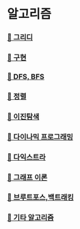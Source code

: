 # 알고리즘

### [🔖 그리디](3_greedy/%EA%B0%9C%EB%85%90.md)

### [🔖 구현](4_구현/%EA%B0%9C%EB%85%90.md)

### [🔖 DFS, BFS](5_DFS,BFS/%EA%B0%9C%EB%85%90.md)

### [🔖 정렬](6_정렬/%EA%B0%9C%EB%85%90.md)

### [🔖 이진탐색](7_이진탐색/%EA%B0%9C%EB%85%90.md)

### [🔖 다이나믹 프로그래밍](8_DP/%EA%B0%9C%EB%85%90)

### [🔖 다익스트라](9_다익스트라/%EA%B0%9C%EB%85%90.md)

### [🔖 그래프 이론](10_graph/%EA%B0%9C%EB%85%90.md)

### [🔖 브루트포스,백트래킹](11_브루트포스,백트래킹/index.md)

### [🔖 기타 알고리즘](documents/others.md)
